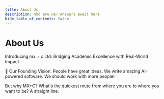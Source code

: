 ```yaml
---
title: About Us
description: Who are we? Answers await here
hide_table_of_contents: false
---
```


# About Us

Introducing mx + c Ltd: Bridging Academic Excellence with Real-World Impact

🚀 Our Founding Vision:
People have great ideas. We write amazing AI-powered software. We should work with more people!

But why MX+C? What's the quickest route from where you are to where you want to be? A straight line. 